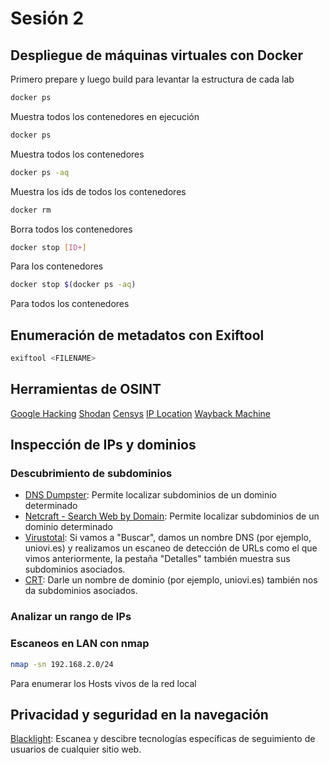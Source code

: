 # Sesión 2

## Despliegue de máquinas virtuales con Docker
Primero prepare y luego build para levantar la estructura de cada lab
```sh
docker ps
```
Muestra todos los contenedores en ejecución
```sh
docker ps
```
Muestra todos los contenedores
```sh
docker ps -aq
```
Muestra los ids de todos los contenedores

```sh
docker rm
```
Borra todos los contenedores

```sh
docker stop [ID+]
```
Para los contenedores

```sh
docker stop $(docker ps -aq)
```
Para todos los contenedores

## Enumeración de metadatos con Exiftool
```sh
exiftool <FILENAME>
```

## Herramientas de OSINT
[Google Hacking](https://www.exploit-db.com/google-hacking-database)
[Shodan](https://www.shodanhq.com/)
[Censys](https://search.censys.io/)
[IP Location](https://www.iplocation.net/)
[Wayback Machine](https://archive.org/web/)

## Inspección de IPs y dominios


### Descubrimiento de subdominios
- [DNS Dumpster](https://dnsdumpster.com): Permite localizar subdominios de un dominio determinado
- [Netcraft - Search Web by Domain](https://dnsdumpster.com): Permite localizar subdominios de un dominio determinado
- [Virustotal](https://virustotal.com): Si vamos a "Buscar", damos un nombre DNS (por ejemplo, uniovi.es) y realizamos un escaneo de detección de URLs como el que vimos anteriormente, la pestaña
"Detalles" también muestra sus subdominios asociados.
- [CRT](https://crt.sh): Darle un nombre de dominio (por ejemplo, uniovi.es) también nos da subdominios
asociados.

### Analizar un rango de IPs

### Escaneos en LAN con nmap
```sh
nmap -sn 192.168.2.0/24
```
Para enumerar los Hosts vivos de la red local

## Privacidad y seguridad en la navegación

[Blacklight](https:/themarkup.org/blacklight): Escanea y descibre tecnologías específicas de seguimiento de usuarios de cualquier sitio web.